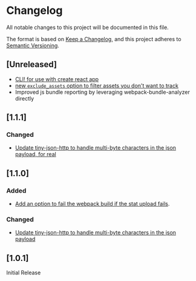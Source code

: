 # Changelog

All notable changes to this project will be documented in this file.

The format is based on [Keep a Changelog](https://keepachangelog.com/en/1.0.0/),
and this project adheres to [Semantic Versioning](https://semver.org/spec/v2.0.0.html).

## [Unreleased]
- [CLI! for use with create react app]()
- [new `exclude_assets` option to filter assets you don't want to track]()
- Improved js bundle reporting by leveraging webpack-bundle-analyzer directly

## [1.1.1]

### Changed
- [Update tiny-json-http to handle multi-byte characters in the json payload, for real](https://github.com/packtracker/webpack-plugin/pull/3/files)

## [1.1.0]

### Added
- [Add an option to fail the webpack build if the stat upload fails](https://github.com/packtracker/webpack-plugin/pull/2/files).

### Changed
- [Update tiny-json-http to handle multi-byte characters in the json payload](https://github.com/packtracker/webpack-plugin/pull/3/files)


## [1.0.1]

Initial Release
